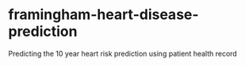 # framingham-heart-disease-prediction
Predicting the 10 year heart risk prediction using patient health record
